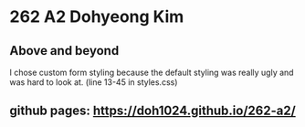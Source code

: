 # 262 A2 Dohyeong Kim

## Above and beyond
I chose custom form styling because the default styling was really ugly and was hard to look at. (line 13-45 in styles.css)

## github pages: https://doh1024.github.io/262-a2/
